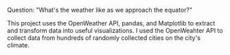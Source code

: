 
Question: "What's the weather like as we approach the equator?"

This project uses the OpenWeather API, pandas, and Matplotlib to extract and transform data into useful visualizations. I used the OpenWeahter API to collect data from hundreds of randomly collected cities on the city's climate. 

